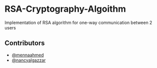 # RSA-Cryptography-Algoithm

Implementation of RSA algorithm for one-way communication between 2 users 

## Contributors

- [@mennaahmed](https://github.com/Menna-Ahmed7)
- [@nancyalgazzar](https://github.com/nancyalgazzar)


